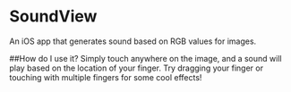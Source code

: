 # SoundView
An iOS app that generates sound based on RGB values for images.

##How do I use it?
Simply touch anywhere on the image, and a sound will play based on the location of your finger. Try dragging your finger or touching with multiple fingers for some cool effects!
